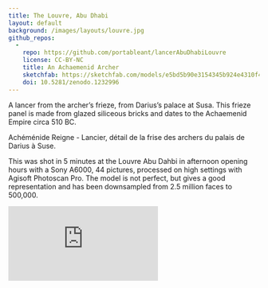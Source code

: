 ```yaml
---
title: The Louvre, Abu Dhabi
layout: default
background: /images/layouts/louvre.jpg
github_repos:
  -
    repo: https://github.com/portableant/lancerAbuDhabiLouvre
    license: CC-BY-NC
    title: An Achaemenid Archer
    sketchfab: https://sketchfab.com/models/e5bd5b90e3154345b924e4310f49c266
    doi: 10.5281/zenodo.1232996
---
```


A lancer from the archer’s frieze, from Darius’s palace at Susa. This frieze panel is made from glazed siliceous bricks and dates to the Achaemenid Empire circa 510 BC.

Achéménide Reigne - Lancier, détail de la frise des archers du palais de Darius à Suse.

This was shot in 5 minutes at the Louvre Abu Dahbi in afternoon opening hours with a Sony A6000, 44 pictures, processed on high settings with Agisoft Photoscan Pro. The model is not perfect, but gives a good representation and has been downsampled from 2.5 million faces to 500,000.

<div class="embed-responsive embed-responsive-4by3 mb-3">
    <iframe title="A 3D model" class="embed-responsive-item" src="https://sketchfab.com/models/e5bd5b90e3154345b924e4310f49c266/embed" frameborder="0" allow="autoplay; fullscreen; vr" mozallowfullscreen="true" webkitallowfullscreen="true"></iframe>
</div>

